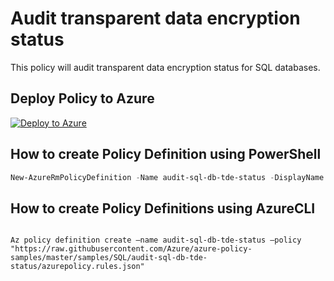 # Audit transparent data encryption status

This policy will audit transparent data encryption status for SQL databases.

## Deploy Policy to Azure

[![Deploy to Azure](http://azuredeploy.net/deploybutton.png)](https://portal.azure.com/?feature.customportal=false&microsoft_azure_policy=true#blade/Microsoft_Azure_Policy/CreatePolicyDefinitionBlade)

## How to create Policy Definition using PowerShell

```powershell
New-AzureRmPolicyDefinition -Name audit-sql-db-tde-status -DisplayName "Audit transparent data encryption status" -Description "Audit transparent data encryption status for SQL databases" -Policy "https://raw.githubusercontent.com/Azure/azure-policy-samples/master/samples/SQL/audit-sql-db-tde-status/azurepolicy.rules.json"
```

## How to create Policy Definitions using AzureCLI

````cli

Az policy definition create –name audit-sql-db-tde-status –policy "https://raw.githubusercontent.com/Azure/azure-policy-samples/master/samples/SQL/audit-sql-db-tde-status/azurepolicy.rules.json"

````
